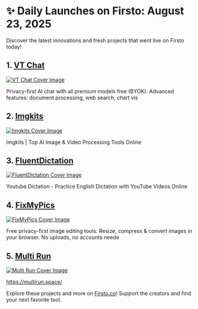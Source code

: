 # ✨ Daily Launches on Firsto: August 23, 2025

Discover the latest innovations and fresh projects that went live on Firsto today!

## 1. [VT Chat](https://firsto.co/projects/vt-chat)

[![VT Chat Cover Image](https://607255gt6f.ufs.sh/f/ViZtN9dvJxPtRxpu8QHxh3QudU68iJNCsg4OfWyTonb9rjR1)](https://firsto.co/projects/vt-chat)

 Privacy-first AI chat with all premium models free (BYOK). Advanced features: document processing, web search, chart vis



## 2. [Imgkits](https://firsto.co/projects/imgkits)

[![Imgkits Cover Image](https://607255gt6f.ufs.sh/f/ViZtN9dvJxPtIzxZEp0VDznwxuOWP589Y1sr7C0AItmyGf46)](https://firsto.co/projects/imgkits)

 Imgkits | Top AI Image & Video Processing Tools Online 



## 3. [FluentDictation](https://firsto.co/projects/fluentdictation)

[![FluentDictation Cover Image](https://607255gt6f.ufs.sh/f/ViZtN9dvJxPtN26LiYznAMhmfkr426E1zZIHVDYQ7XcGwOa5)](https://firsto.co/projects/fluentdictation)

 Youtube Dictation - Practice English Dictation with YouTube Videos Online



## 4. [FixMyPics](https://firsto.co/projects/fixmypics)

[![FixMyPics Cover Image](https://607255gt6f.ufs.sh/f/ViZtN9dvJxPtUHwtKyoAhd05FXV9RrPJ1GtBA7HcTfy32emw)](https://firsto.co/projects/fixmypics)

 Free privacy-first image editing tools. Resize, compress & convert images in your browser. No uploads, no accounts neede



## 5. [Multi Run](https://firsto.co/projects/multi-run)

[![Multi Run Cover Image](https://607255gt6f.ufs.sh/f/ViZtN9dvJxPti8mBDi1MDZOILPbmJT8X5eyotjdVN0af4gFB)](https://firsto.co/projects/multi-run)

 https://multirun.space/




Explore these projects and more on [Firsto.co](https://firsto.co)! Support the creators and find your next favorite tool.
